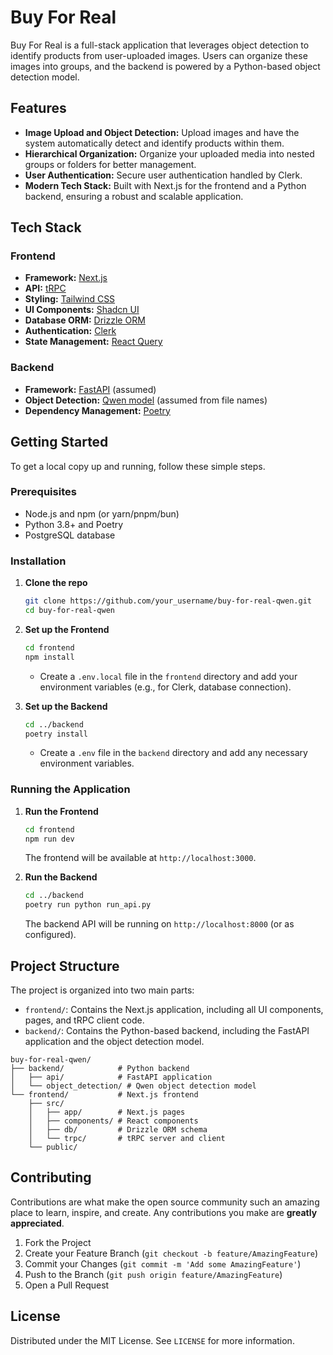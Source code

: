 # Buy For Real

Buy For Real is a full-stack application that leverages object detection to identify products from user-uploaded images. Users can organize these images into groups, and the backend is powered by a Python-based object detection model.

## Features

- **Image Upload and Object Detection:** Upload images and have the system automatically detect and identify products within them.
- **Hierarchical Organization:** Organize your uploaded media into nested groups or folders for better management.
- **User Authentication:** Secure user authentication handled by Clerk.
- **Modern Tech Stack:** Built with Next.js for the frontend and a Python backend, ensuring a robust and scalable application.

## Tech Stack

### Frontend

- **Framework:** [Next.js](https://nextjs.org/)
- **API:** [tRPC](https://trpc.io/)
- **Styling:** [Tailwind CSS](https://tailwindcss.com/)
- **UI Components:** [Shadcn UI](https://ui.shadcn.com/)
- **Database ORM:** [Drizzle ORM](https://orm.drizzle.team/)
- **Authentication:** [Clerk](https://clerk.com/)
- **State Management:** [React Query](https://tanstack.com/query/v4)

### Backend

- **Framework:** [FastAPI](https://fastapi.tiangolo.com/) (assumed)
- **Object Detection:** [Qwen model](https://huggingface.co/Qwen) (assumed from file names)
- **Dependency Management:** [Poetry](https://python-poetry.org/)

## Getting Started

To get a local copy up and running, follow these simple steps.

### Prerequisites

- Node.js and npm (or yarn/pnpm/bun)
- Python 3.8+ and Poetry
- PostgreSQL database

### Installation

1.  **Clone the repo**
    ```sh
    git clone https://github.com/your_username/buy-for-real-qwen.git
    cd buy-for-real-qwen
    ```

2.  **Set up the Frontend**
    ```sh
    cd frontend
    npm install
    ```
    - Create a `.env.local` file in the `frontend` directory and add your environment variables (e.g., for Clerk, database connection).

3.  **Set up the Backend**
    ```sh
    cd ../backend
    poetry install
    ```
    - Create a `.env` file in the `backend` directory and add any necessary environment variables.

### Running the Application

1.  **Run the Frontend**
    ```sh
    cd frontend
    npm run dev
    ```
    The frontend will be available at `http://localhost:3000`.

2.  **Run the Backend**
    ```sh
    cd ../backend
    poetry run python run_api.py
    ```
    The backend API will be running on `http://localhost:8000` (or as configured).

## Project Structure

The project is organized into two main parts:

-   `frontend/`: Contains the Next.js application, including all UI components, pages, and tRPC client code.
-   `backend/`: Contains the Python-based backend, including the FastAPI application and the object detection model.

```
buy-for-real-qwen/
├── backend/            # Python backend
│   ├── api/            # FastAPI application
│   └── object_detection/ # Qwen object detection model
└── frontend/           # Next.js frontend
    ├── src/
    │   ├── app/        # Next.js pages
    │   ├── components/ # React components
    │   ├── db/         # Drizzle ORM schema
    │   └── trpc/       # tRPC server and client
    └── public/
```

## Contributing

Contributions are what make the open source community such an amazing place to learn, inspire, and create. Any contributions you make are **greatly appreciated**.

1.  Fork the Project
2.  Create your Feature Branch (`git checkout -b feature/AmazingFeature`)
3.  Commit your Changes (`git commit -m 'Add some AmazingFeature'`)
4.  Push to the Branch (`git push origin feature/AmazingFeature`)
5.  Open a Pull Request

## License

Distributed under the MIT License. See `LICENSE` for more information.
